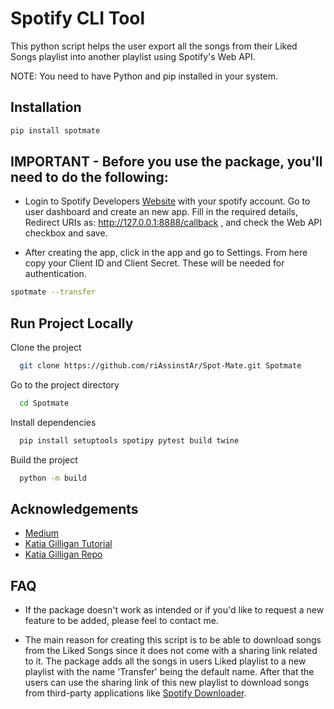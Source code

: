 # Spotify CLI Tool

This python script helps the user export all the songs from their Liked Songs playlist into another playlist using Spotify's Web API.

NOTE: You need to have Python and pip installed in your system.

## Installation

```bash
pip install spotmate
```

## IMPORTANT - Before you use the package, you'll need to do the following:

- Login to Spotify Developers [Website](https://developer.spotify.com/) with your spotify account. Go to user dashboard and create an new app. Fill in the required details, Redirect URIs as: http://127.0.0.1:8888/callback , and check the Web API checkbox and save.

- After creating the app, click in the app and go to Settings. From here copy your Client ID and Client Secret. These will be needed for authentication.

```bash
spotmate --transfer
```

## Run Project Locally

Clone the project

```bash
  git clone https://github.com/riAssinstAr/Spot-Mate.git Spotmate
```

Go to the project directory

```bash
  cd Spotmate
```

Install dependencies

```bash
  pip install setuptools spotipy pytest build twine
```

Build the project

```bash
  python -m build
```

## Acknowledgements

- [Medium](https://medium.com/@luca.pasquarelli.villa/spotify-api-get-your-liked-songs-with-python-and-spotipy-175c2310f0c3)
- [Katia Gilligan Tutorial](https://www.youtube.com/watch?v=mBycigbJQzA&t=1298s)
- [Katia Gilligan Repo](https://github.com/katiagilligan888/Spotify-Discover-Weekly)

## FAQ

- If the package doesn't work as intended or if you'd like to request a new feature to be added, please feel to contact me.

- The main reason for creating this script is to be able to download songs from the Liked Songs since it does not come with a sharing link related to it. The package adds all the songs in users Liked playlist to a new playlist with the name 'Transfer' being the default name. After that the users can use the sharing link of this new playlist to download songs from third-party applications like [Spotify Downloader](https://github.com/WilliamSchack/Spotify-Downloader/releases).
